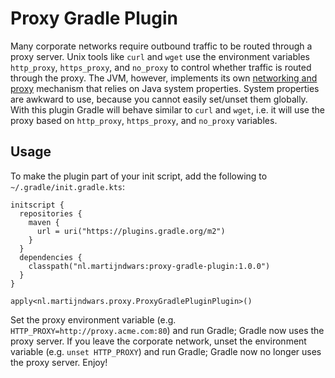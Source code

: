 # Proxy Gradle Plugin

Many corporate networks require outbound traffic to be routed through a proxy server.
Unix tools like `curl` and `wget` use the environment variables `http_proxy`, `https_proxy`, and `no_proxy` to control whether traffic is routed through the proxy.
The JVM, however, implements its own [networking and proxy](https://docs.oracle.com/javase/8/docs/technotes/guides/net/proxies.html) mechanism that relies on Java system properties.
System properties are awkward to use, because you cannot easily set/unset them globally.
With this plugin Gradle will behave similar to `curl` and `wget`, i.e. it will use the proxy based on `http_proxy`, `https_proxy`, and `no_proxy` variables.

## Usage

To make the plugin part of your init script, add the following to `~/.gradle/init.gradle.kts`:

```
initscript {
  repositories {
    maven {
      url = uri("https://plugins.gradle.org/m2")
    }
  }
  dependencies {
    classpath("nl.martijndwars:proxy-gradle-plugin:1.0.0")
  }
}

apply<nl.martijndwars.proxy.ProxyGradlePluginPlugin>()
```

Set the proxy environment variable (e.g. `HTTP_PROXY=http://proxy.acme.com:80`) and run Gradle; Gradle now uses the proxy server.
If you leave the corporate network, unset the environment variable (e.g. `unset HTTP_PROXY`) and run Gradle; Gradle now no longer uses the proxy server.
Enjoy!
